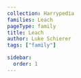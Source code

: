 ```yaml
---
collection: Harrypedia
families: Leach
pageType: family
title: Leach
author: Luke Schierer
tags: ["family"]

sidebar:
  order: 1
---
```

